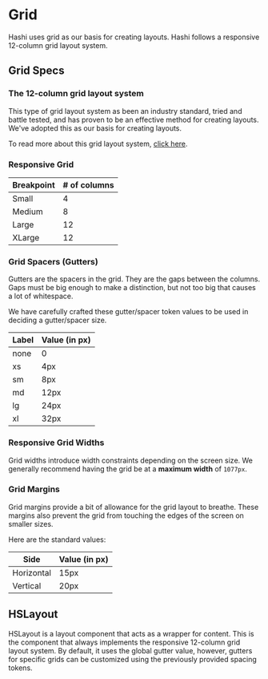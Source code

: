 # Grid
Hashi uses grid as our basis for creating layouts. Hashi follows a responsive 12-column grid layout system.

## Grid Specs
### The 12-column grid layout system
This type of grid layout system as been an industry standard, tried and battle tested, and has proven to be an effective method for creating layouts. We've adopted this as our basis for creating layouts.

To read more about this grid layout system, [click here](https://material.io/design/layout/responsive-layout-grid.html).

### Responsive Grid
| Breakpoint | # of columns |
|------------|--------------|
| Small      | 4            |
| Medium     | 8            |
| Large      | 12           |
| XLarge     | 12           |

### Grid Spacers (Gutters)
Gutters are the spacers in the grid. They are the gaps between the columns. Gaps must be big enough to make a distinction, but not too big that causes a lot of whitespace.

We have carefully crafted these gutter/spacer token values to be used in deciding a gutter/spacer size.

| Label | Value (in px) |
|-------|---------------|
| none  | 0             |
| xs    | 4px           |
| sm    | 8px           |
| md    | 12px          |
| lg    | 24px          |
| xl    | 32px          |

### Responsive Grid Widths
Grid widths introduce width constraints depending on the screen size. We generally recommend having the grid be at a **maximum width** of `1077px`.

### Grid Margins
Grid margins provide a bit of allowance for the grid layout to breathe. These margins also prevent the grid from touching the edges of the screen on smaller sizes.

Here are the standard values:

| Side       | Value (in px) |
|------------|---------------|
| Horizontal | 15px          |
| Vertical   | 20px          |

## HSLayout
HSLayout is a layout component that acts as a wrapper for content. This is the component that always implements the responsive 12-column grid layout system. By default, it uses the global gutter value, however, gutters for specific grids can be customized using the previously provided spacing tokens.